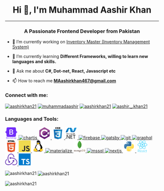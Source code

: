 <h1 align="center">Hi 👋, I'm Muhammad Aashir Khan</h1>
<hr/>
<h3 align="center">A Passionate Frontend Developer from Pakistan</h3>

- 🔭 I’m currently working on [Inventory Master (Inventory Management System)](https://github.com/AashirKhan21/IMS-Setup)

- 🌱 I’m currently learning **Different Frameworks, willing to learn new languages and skills.**

- 💬 Ask me about **C#, Dot-net, React, Javascript etc**

- 📫 How to reach me **MAashirkhan467@gmail.com**

<h3 align="left">Connect with me:</h3>
<p align="left">
<a href="https://dev.to/aashirkhan21" target="blank"><img align="center" src="https://cdn.jsdelivr.net/npm/simple-icons@3.0.1/icons/dev-dot-to.svg" alt="aashirkhan21" height="30" width="40" /></a>
<a href="https://linkedin.com/in/muhammadaashir" target="blank"><img align="center" src="https://cdn.jsdelivr.net/npm/simple-icons@3.0.1/icons/linkedin.svg" alt="muhammadaashir" height="30" width="40" /></a>
<a href="https://fb.com/aashirkhan21" target="blank"><img align="center" src="https://cdn.jsdelivr.net/npm/simple-icons@3.0.1/icons/facebook.svg" alt="aashirkhan21" height="30" width="40" /></a>
<a href="https://instagram.com/aashir._.khan21" target="blank"><img align="center" src="https://cdn.jsdelivr.net/npm/simple-icons@3.0.1/icons/instagram.svg" alt="aashir._.khan21" height="30" width="40" /></a>
</p>

<h3 align="left">Languages and Tools:</h3>
<p align="left"> <a href="https://getbootstrap.com" target="_blank"> <img src="https://raw.githubusercontent.com/devicons/devicon/master/icons/bootstrap/bootstrap-plain-wordmark.svg" width="40" height="40"/> </a> <a href="https://www.chartjs.org" target="_blank"> <img src="https://www.chartjs.org/media/logo-title.svg" alt="chartjs" width="40" height="40"/> </a> <a href="https://www.w3schools.com/cs/" target="_blank"> <img src="https://raw.githubusercontent.com/devicons/devicon/master/icons/csharp/csharp-original.svg" alt="csharp" width="40" height="40"/> </a> <a href="https://www.w3schools.com/css/" target="_blank"> <img src="https://raw.githubusercontent.com/devicons/devicon/master/icons/css3/css3-original-wordmark.svg" alt="css3" width="40" height="40"/> </a> <a href="https://dotnet.microsoft.com/" target="_blank"> <img src="https://raw.githubusercontent.com/devicons/devicon/master/icons/dot-net/dot-net-original-wordmark.svg" alt="dotnet" width="40" height="40"/> </a> <a href="https://firebase.google.com/" target="_blank"> <img src="https://www.vectorlogo.zone/logos/firebase/firebase-icon.svg" alt="firebase" width="40" height="40"/> </a> <a href="https://www.gatsbyjs.com/" target="_blank"> <img src="https://www.vectorlogo.zone/logos/gatsbyjs/gatsbyjs-icon.svg" alt="gatsby" width="40" height="40"/> </a> <a href="https://git-scm.com/" target="_blank"> <img src="https://www.vectorlogo.zone/logos/git-scm/git-scm-icon.svg" alt="git" width="40" height="40"/> </a> <a href="https://graphql.org" target="_blank"> <img src="https://www.vectorlogo.zone/logos/graphql/graphql-icon.svg" alt="graphql" width="40" height="40"/> </a> <a href="https://www.w3.org/html/" target="_blank"> <img src="https://raw.githubusercontent.com/devicons/devicon/master/icons/html5/html5-original-wordmark.svg" alt="html5" width="40" height="40"/> </a> <a href="https://developer.mozilla.org/en-US/docs/Web/JavaScript" target="_blank"> <img src="https://raw.githubusercontent.com/devicons/devicon/master/icons/javascript/javascript-original.svg" alt="javascript" width="40" height="40"/> </a> <a href="https://www.linux.org/" target="_blank"> <img src="https://raw.githubusercontent.com/devicons/devicon/master/icons/linux/linux-original.svg" alt="linux" width="40" height="40"/> </a> <a href="https://materializecss.com/" target="_blank"> <img src="https://raw.githubusercontent.com/prplx/svg-logos/5585531d45d294869c4eaab4d7cf2e9c167710a9/svg/materialize.svg" alt="materialize" width="40" height="40"/> </a> <a href="https://www.mongodb.com/" target="_blank"> <img src="https://raw.githubusercontent.com/devicons/devicon/master/icons/mongodb/mongodb-original-wordmark.svg" alt="mongodb" width="40" height="40"/> </a> <a href="https://www.microsoft.com/en-us/sql-server" target="_blank"> <img src="https://cdn.worldvectorlogo.com/logos/microsoft-sql-server.svg" alt="mssql" width="40" height="40"/> </a> <a href="https://nextjs.org/" target="_blank"> <img src="https://cdn.worldvectorlogo.com/logos/nextjs-3.svg" alt="nextjs" width="40" height="40"/> </a> <a href="https://www.python.org" target="_blank"> <img src="https://raw.githubusercontent.com/devicons/devicon/master/icons/python/python-original.svg" alt="python" width="40" height="40"/> </a> <a href="https://reactjs.org/" target="_blank"> <img src="https://raw.githubusercontent.com/devicons/devicon/master/icons/react/react-original-wordmark.svg" alt="react" width="40" height="40"/> </a> <a href="https://redux.js.org" target="_blank"> <img src="https://raw.githubusercontent.com/devicons/devicon/master/icons/redux/redux-original.svg" alt="redux" width="40" height="40"/> </a> <a href="https://www.typescriptlang.org/" target="_blank"> <img src="https://raw.githubusercontent.com/devicons/devicon/master/icons/typescript/typescript-original.svg" alt="typescript" width="40" height="40"/> </a> </p>

<p><img align="left" src="https://github-readme-stats.vercel.app/api/top-langs?username=aashirkhan21&show_icons=true&locale=en&layout=compact" alt="aashirkhan21" /></p>

<p>&nbsp;<img align="center" src="https://github-readme-stats.vercel.app/api?username=aashirkhan21&show_icons=true&locale=en" alt="aashirkhan21" /></p>

<p><img align="center" src="https://github-readme-streak-stats.herokuapp.com/?user=aashirkhan21&" alt="aashirkhan21" /></p>
